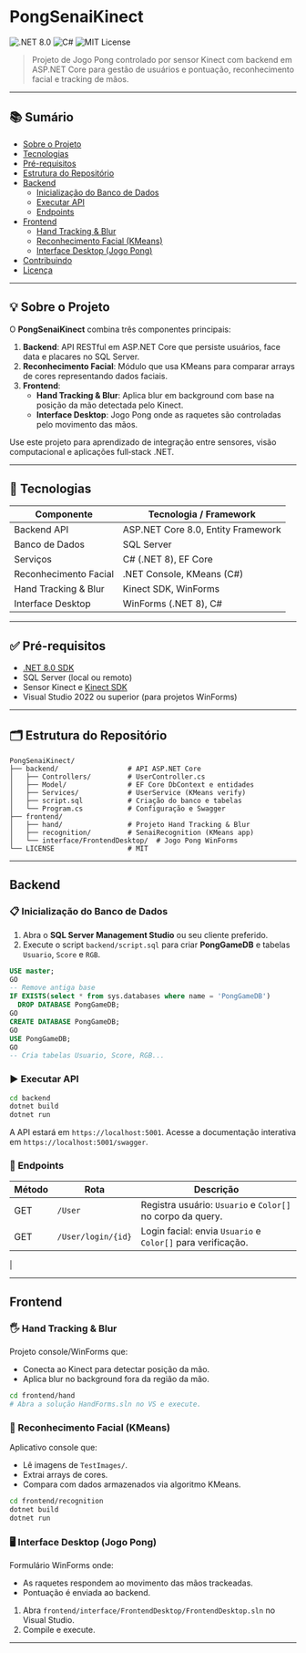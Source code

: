 # PongSenaiKinect

![.NET 8.0](https://img.shields.io/badge/.NET-8.0-blue) ![C#](https://img.shields.io/badge/Language-C%23-blueviolet) ![MIT License](https://img.shields.io/badge/License-MIT-lightgrey)

> Projeto de Jogo Pong controlado por sensor Kinect com backend em ASP.NET Core para gestão de usuários e pontuação, reconhecimento facial e tracking de mãos.

---

## 📚 Sumário

- [Sobre o Projeto](#sobre-o-projeto)
- [Tecnologias](#tecnologias)
- [Pré-requisitos](#pré-requisitos)
- [Estrutura do Repositório](#estrutura-do-repositório)
- [Backend](#backend)
  - [Inicialização do Banco de Dados](#inicialização-do-banco-de-dados)
  - [Executar API](#executar-api)
  - [Endpoints](#endpoints)
- [Frontend](#frontend)
  - [Hand Tracking & Blur](#hand-tracking--blur)
  - [Reconhecimento Facial (KMeans)](#reconhecimento-facial-kmeans)
  - [Interface Desktop (Jogo Pong)](#interface-desktop-jogo-pong)
- [Contribuindo](#contribuindo)
- [Licença](#licença)

---

## 💡 Sobre o Projeto

O **PongSenaiKinect** combina três componentes principais:

1. **Backend**: API RESTful em ASP.NET Core que persiste usuários, face data e placares no SQL Server.
2. **Reconhecimento Facial**: Módulo que usa KMeans para comparar arrays de cores representando dados faciais.
3. **Frontend**:
   - **Hand Tracking & Blur**: Aplica blur em background com base na posição da mão detectada pelo Kinect.
   - **Interface Desktop**: Jogo Pong onde as raquetes são controladas pelo movimento das mãos.

Use este projeto para aprendizado de integração entre sensores, visão computacional e aplicações full‑stack .NET.

---

## 🚀 Tecnologias

| Componente             | Tecnologia / Framework                |
|------------------------|---------------------------------------|
| Backend API            | ASP.NET Core 8.0, Entity Framework   |
| Banco de Dados         | SQL Server                            |
| Serviços               | C# (.NET 8), EF Core                  |
| Reconhecimento Facial  | .NET Console, KMeans (C#)            |
| Hand Tracking & Blur   | Kinect SDK, WinForms                  |
| Interface Desktop      | WinForms (.NET 8), C#                 |

---

## ✅ Pré-requisitos

- [.NET 8.0 SDK](https://dotnet.microsoft.com/download/dotnet/8.0)
- SQL Server (local ou remoto)
- Sensor Kinect e [Kinect SDK](https://www.microsoft.com/en-us/download/details.aspx?id=44561)
- Visual Studio 2022 ou superior (para projetos WinForms)

---

## 🗂️ Estrutura do Repositório

```
PongSenaiKinect/
├── backend/                 # API ASP.NET Core
│   ├── Controllers/         # UserController.cs
│   ├── Model/               # EF Core DbContext e entidades
│   ├── Services/            # UserService (KMeans verify)
│   ├── script.sql           # Criação do banco e tabelas
│   └── Program.cs           # Configuração e Swagger
├── frontend/
│   ├── hand/                # Projeto Hand Tracking & Blur
│   ├── recognition/         # SenaiRecognition (KMeans app)
│   └── interface/FrontendDesktop/  # Jogo Pong WinForms
└── LICENSE                  # MIT
```

---

## Backend

### 📋 Inicialização do Banco de Dados

1. Abra o **SQL Server Management Studio** ou seu cliente preferido.
2. Execute o script `backend/script.sql` para criar **PongGameDB** e tabelas `Usuario`, `Score` e `RGB`.

```sql
USE master;
GO
-- Remove antiga base
IF EXISTS(select * from sys.databases where name = 'PongGameDB')
  DROP DATABASE PongGameDB;
GO
CREATE DATABASE PongGameDB;
GO
USE PongGameDB;
GO
-- Cria tabelas Usuario, Score, RGB...
```

### ▶️ Executar API

```bash
cd backend
dotnet build
dotnet run
```
A API estará em `https://localhost:5001`. Acesse a documentação interativa em `https://localhost:5001/swagger`.

### 📡 Endpoints

| Método | Rota                     | Descrição                           |
|--------|--------------------------|-------------------------------------|
| GET    | `/User`                  | Registra usuário: `Usuario` e `Color[]` no corpo da query. |
| GET    | `/User/login/{id}`       | Login facial: envia `Usuario` e `Color[]` para verificação.
|

---

## Frontend

### 🖐️ Hand Tracking & Blur

Projeto console/WinForms que:
- Conecta ao Kinect para detectar posição da mão.
- Aplica blur no background fora da região da mão.

```bash
cd frontend/hand
# Abra a solução HandForms.sln no VS e execute.
```

### 🧠 Reconhecimento Facial (KMeans)

Aplicativo console que:
- Lê imagens de `TestImages/`.
- Extrai arrays de cores.
- Compara com dados armazenados via algoritmo KMeans.

```bash
cd frontend/recognition
dotnet build
dotnet run
```

### 🖥️ Interface Desktop (Jogo Pong)

Formulário WinForms onde:
- As raquetes respondem ao movimento das mãos trackeadas.
- Pontuação é enviada ao backend.

1. Abra `frontend/interface/FrontendDesktop/FrontendDesktop.sln` no Visual Studio.
2. Compile e execute.

---
